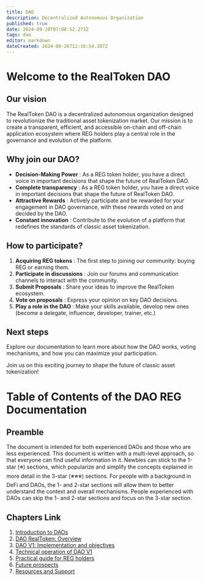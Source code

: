 ```yaml
---
title: DAO
description: Decentralized Autonomous Organization
published: true
date: 2024-09-28T07:08:52.273Z
tags: dao
editor: markdown
dateCreated: 2024-09-26T12:16:54.307Z
---
```


# Welcome to the RealToken DAO

## Our vision

The RealToken DAO is a decentralized autonomous organization designed to revolutionize the traditional asset tokenization market. Our mission is to create a transparent, efficient, and accessible on-chain and off-chain application ecosystem where REG holders play a central role in the governance and evolution of the platform.

## Why join our DAO?

- **Decision-Making Power** : As a REG token holder, you have a direct voice in important decisions that shape the future of RealToken DAO.
- **Complete transparency** : As a REG token holder, you have a direct voice in important decisions that shape the future of RealToken DAO.
- **Attractive Rewards** : Actively participate and be rewarded for your engagement in DAO governance, with these rewards voted on and decided by the DAO.
- **Constant innovation** : Contribute to the evolution of a platform that redefines the standards of classic asset tokenization.

## How to participate?

1.  **Acquiring REG tokens** : The first step to joining our community: buying REG or earning them.
2.  **Participate in discussions** : Join our forums and communication channels to interact with the community.
3.  **Submit Proposals** : Share your ideas to improve the RealToken ecosystem.
4.  **Vote on proposals** : Express your opinion on key DAO decisions.
5.  **Play a role in the DAO** : Make your skills available, develop new ones (become a delegate, influencer, developer, trainer, etc.)

## Next steps

Explore our documentation to learn more about how the DAO works, voting mechanisms, and how you can maximize your participation.

Join us on this exciting journey to shape the future of classic asset tokenization!

# Table of Contents of the DAO REG Documentation

## Preamble

The document is intended for both experienced DAOs and those who are less experienced. This document is written with a multi-level approach, so that everyone can find useful information in it. Newbies can stick to the 1-star (**⭐**) sections, which popularize and simplify the concepts explained in more detail in the 3-star (**⭐⭐⭐**) sections. For people with a background in DeFi and DAOs, the 1- and 2-star sections will allow them to better understand the context and overall mechanisms. People experienced with DAOs can skip the 1- and 2-star sections and focus on the 3-star section.

## Chapters Link

1.  [Introduction to DAOs](/en/DAO/Introduction)
2.  [DAO RealToken: Overview](/en/DAO/DAO_RealToken)
3.  [DAO V1: Implementation and objectives](/en/DAO/Step1)
4.  [Technical operation of DAO V1](/en/DAO/Technical_operation)
5.  [Practical guide for REG holders](/en/DAO/Practical_guide)
6.  [Future prospects](/en/DAO/Prospects)
7.  [Resources and Support](/en/DAO/Resources)
